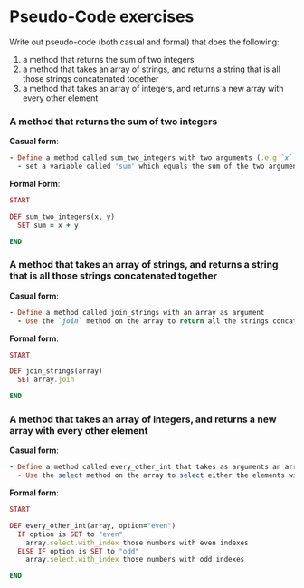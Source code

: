 # Pseudo-Code exercises

Write out pseudo-code (both casual and formal) that does the following:

1. a method that returns the sum of two integers
1. a method that takes an array of strings, and returns a string that is all those strings concatenated together
1. a method that takes an array of integers, and returns a new array with every other element

### A method that returns the sum of two integers

**Casual form**:

```ruby
- Define a method called sum_two_integers with two arguments (.e.g `x` and `y`)
  - set a variable called 'sum' which equals the sum of the two arguments
```


**Formal Form**:

```ruby
START

DEF sum_two_integers(x, y)
  SET sum = x + y

END
```


### A method that takes an array of strings, and returns a string that is all those strings concatenated together

**Casual form**:

```ruby
- Define a method called join_strings with an array as argument
  - Use the `join` method on the array to return all the strings concatenated together.
```

**Formal form**:

```ruby
START

DEF join_strings(array)
  SET array.join

END
```

### A method that takes an array of integers, and returns a new array with every other element

**Casual form**:

```ruby
- Define a method called every_other_int that takes as arguments an array and an option that is set to default as even but can be also set to odd.
  - Use the select method on the array to select either the elements with even indexes or with odd indexes (use 'array.select.with_index').
```

**Formal form**:

```ruby
START

DEF every_other_int(array, option="even")
  IF option is SET to "even"
    array.select.with_index those numbers with even indexes
  ELSE IF option is SET to "odd"
    array.select.with_index those numbers with odd indexes

END
```

